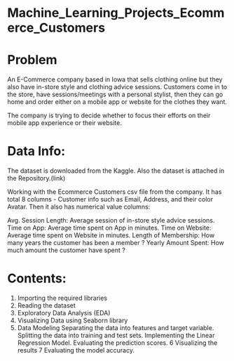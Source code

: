# Machine_Learning_Projects_Ecommerce_Customers
 
# Problem
An E-Commerce company based in Iowa that sells clothing online but they also have in-store style and clothing advice sessions. Customers come in to the store, have sessions/meetings with a personal stylist, then they can go home and order either on a mobile app or website for the clothes they want.

The company is trying to decide whether to focus their efforts on their mobile app experience or their website.

# Data Info:
The dataset is downloaded from the Kaggle. Also the dataset is attached in the Repository.(link)

Working with the Ecommerce Customers csv file from the company. It has total 8 columns - Customer info such as Email, Address, and their color Avatar. Then it also has numerical value columns:

Avg. Session Length: Average session of in-store style advice sessions.
Time on App: Average time spent on App in minutes.
Time on Website: Average time spent on Website in minutes.
Length of Membership: How many years the customer has been a member ?
Yearly Amount Spent: How much amount the customer have spent ?

# Contents:
1. Importing the required libraries
2. Reading the dataset
3. Exploratory Data Analysis (EDA)
4. Visualizing Data using Seaborn library
5. Data Modeling
  Separating the data into features and target variable.
  Splitting the data into training and test sets.
  Implementing the Linear Regression Model.
  Evaluating the prediction scores.
6 Visualizing the results
7 Evaluating the model accuracy.
